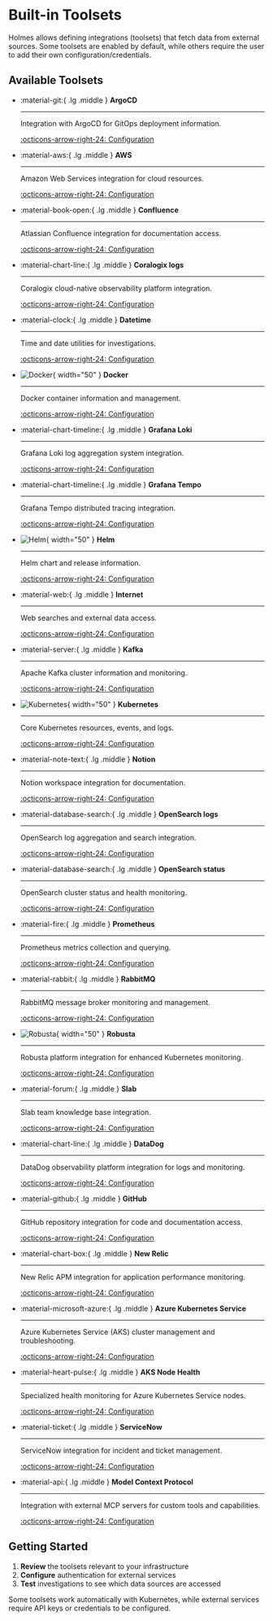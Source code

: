 # Built-in Toolsets

Holmes allows defining integrations (toolsets) that fetch data from external sources. Some toolsets are enabled by default, while others require the user to add their own configuration/credentials.

## Available Toolsets

<div class="grid cards" markdown>

-   :material-git:{ .lg .middle } **ArgoCD**

    ---

    Integration with ArgoCD for GitOps deployment information.

    [:octicons-arrow-right-24: Configuration](argocd.md)

-   :material-aws:{ .lg .middle } **AWS**

    ---

    Amazon Web Services integration for cloud resources.

    [:octicons-arrow-right-24: Configuration](aws.md)

-   :material-book-open:{ .lg .middle } **Confluence**

    ---

    Atlassian Confluence integration for documentation access.

    [:octicons-arrow-right-24: Configuration](confluence.md)

-   :material-chart-line:{ .lg .middle } **Coralogix logs**

    ---

    Coralogix cloud-native observability platform integration.

    [:octicons-arrow-right-24: Configuration](coralogix-logs.md)

-   :material-clock:{ .lg .middle } **Datetime**

    ---

    Time and date utilities for investigations.

    [:octicons-arrow-right-24: Configuration](datetime.md)

-   ![Docker](../../../images/integration_logos/docker_logo.png){ width="50" } **Docker**

    ---

    Docker container information and management.

    [:octicons-arrow-right-24: Configuration](docker.md)

-   :material-chart-timeline:{ .lg .middle } **Grafana Loki**

    ---

    Grafana Loki log aggregation system integration.

    [:octicons-arrow-right-24: Configuration](grafanaloki.md)

-   :material-chart-timeline:{ .lg .middle } **Grafana Tempo**

    ---

    Grafana Tempo distributed tracing integration.

    [:octicons-arrow-right-24: Configuration](grafanatempo.md)

-   ![Helm](../../../images/integration_logos/helm_logo.png){ width="50" } **Helm**

    ---

    Helm chart and release information.

    [:octicons-arrow-right-24: Configuration](helm.md)

-   :material-web:{ .lg .middle } **Internet**

    ---

    Web searches and external data access.

    [:octicons-arrow-right-24: Configuration](internet.md)

-   :material-server:{ .lg .middle } **Kafka**

    ---

    Apache Kafka cluster information and monitoring.

    [:octicons-arrow-right-24: Configuration](kafka.md)

-   ![Kubernetes](../../../images/integration_logos/kubernetes_logo.png){ width="50" } **Kubernetes**

    ---

    Core Kubernetes resources, events, and logs.

    [:octicons-arrow-right-24: Configuration](kubernetes.md)

-   :material-note-text:{ .lg .middle } **Notion**

    ---

    Notion workspace integration for documentation.

    [:octicons-arrow-right-24: Configuration](notion.md)

-   :material-database-search:{ .lg .middle } **OpenSearch logs**

    ---

    OpenSearch log aggregation and search integration.

    [:octicons-arrow-right-24: Configuration](opensearch-logs.md)

-   :material-database-search:{ .lg .middle } **OpenSearch status**

    ---

    OpenSearch cluster status and health monitoring.

    [:octicons-arrow-right-24: Configuration](opensearch-status.md)

-   :material-fire:{ .lg .middle } **Prometheus**

    ---

    Prometheus metrics collection and querying.

    [:octicons-arrow-right-24: Configuration](prometheus.md)

-   :material-rabbit:{ .lg .middle } **RabbitMQ**

    ---

    RabbitMQ message broker monitoring and management.

    [:octicons-arrow-right-24: Configuration](rabbitmq.md)

-   ![Robusta](../../../images/integration_logos/robusta_logo.png){ width="50" } **Robusta**

    ---

    Robusta platform integration for enhanced Kubernetes monitoring.

    [:octicons-arrow-right-24: Configuration](robusta.md)

-   :material-forum:{ .lg .middle } **Slab**

    ---

    Slab team knowledge base integration.

    [:octicons-arrow-right-24: Configuration](slab.md)

-   :material-chart-line:{ .lg .middle } **DataDog**

    ---

    DataDog observability platform integration for logs and monitoring.

    [:octicons-arrow-right-24: Configuration](datadog.md)

-   :material-github:{ .lg .middle } **GitHub**

    ---

    GitHub repository integration for code and documentation access.

    [:octicons-arrow-right-24: Configuration](github.md)

-   :material-chart-box:{ .lg .middle } **New Relic**

    ---

    New Relic APM integration for application performance monitoring.

    [:octicons-arrow-right-24: Configuration](newrelic.md)

-   :material-microsoft-azure:{ .lg .middle } **Azure Kubernetes Service**

    ---

    Azure Kubernetes Service (AKS) cluster management and troubleshooting.

    [:octicons-arrow-right-24: Configuration](aks.md)

-   :material-heart-pulse:{ .lg .middle } **AKS Node Health**

    ---

    Specialized health monitoring for Azure Kubernetes Service nodes.

    [:octicons-arrow-right-24: Configuration](aks-node-health.md)

-   :material-ticket:{ .lg .middle } **ServiceNow**

    ---

    ServiceNow integration for incident and ticket management.

    [:octicons-arrow-right-24: Configuration](servicenow.md)

-   :material-api:{ .lg .middle } **Model Context Protocol**

    ---

    Integration with external MCP servers for custom tools and capabilities.

    [:octicons-arrow-right-24: Configuration](mcp.md)

</div>

## Getting Started

1. **Review** the toolsets relevant to your infrastructure
2. **Configure** authentication for external services
3. **Test** investigations to see which data sources are accessed

Some toolsets work automatically with Kubernetes, while external services require API keys or credentials to be configured.
